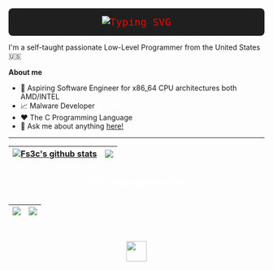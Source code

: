 <div style="display: flex; justify-content: center; align-items: center; background-color: #1f1f1f; padding: 15px 20px; border-radius: 8px;">
  <!-- Typing SVG -->
  <a href="https://git.io/typing-svg" style="color: #f70100; font-size: 20px; font-family: 'Fira Code', monospace; text-decoration: none;">
    <img src="https://readme-typing-svg.demolab.com?font=Fira+Code&duration=2000&pause=1000&color=F70100&width=435&lines=Hi%2C+im+fs3cs0ciety!+;Welcome+To+MalDevMedia!+;Hope+you+like+the+new+configs" alt="Typing SVG" />
  </a>
</div>

I'm a self-taught passionate Low-Level Programmer from the United States 🇺🇸

**About me**

- 💼 Aspiring Software Engineer for x86_64 CPU architectures both AMD/INTEL
- 📈 Malware Developer
- ❤️ The C Programming Language
- 💬 Ask me about anything [here!](https://github.com/fs3cs0ciety/fs3cs0ciety/issues)

---

<!-- Stats Section with GitHub Stats Charts -->

| <a href="https://github.com/fs3cs0ciety"><img align="center" src="https://github-readme-stats.vercel.app/api?username=fs3cs0ciety&show_icons=true&include_all_commits=true&theme=dracula&hide_border=true" alt="Fs3c's github stats" /></a> | <a href="https://github.com/anuraghazra/github-readme-stats"><img align="center" src="https://github-readme-stats.vercel.app/api/top-langs/?username=fs3cs0ciety&layout=compact&theme=tokyonight&hide_border=true" /></a> |
| ------------- | ------------- |

<!-- Top Repositories Section -->
<p align="center" style="font-size: 24px; font-weight: bold; color: white; line-height: 1.6;">Top Repositories</p>

<!-- Repository Pins -->
<p align="center">
  
  | <a href="https://github.com/fs3cs0ciety/Rootkit"><img align="center" src="https://github-readme-stats.vercel.app/api/pin/?username=fs3cs0ciety&repo=Rootkit&show_owner=true&theme=tokyonight" /></a> | <a href="https://github.com/fs3cs0ciety/linux-rootkit"><img align="center" src="https://github-readme-stats.vercel.app/api/pin/?username=fs3cs0ciety&repo=linux-rootkit&show_owner=true&theme=tokyonight" /></a> |
  | ------------- | ------------- |
</p>

<br />

<!-- Social Media Links Section -->
<p align="center">
  <a href="https://discord.gg/users/d3csec.ko" alt="Discord" title="Dev Pro Tips Discord Server">
    <img width="40px" src="https://i.imgur.com/OViZO8J.png" />
  </a>
</p>
